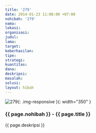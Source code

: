 ```yaml
---
title: '279'
date: 2014-01-23 11:08:00 +07:00
nohibah: '279'
nama:
lokasi:
organisasi:
judul:
lama:
target:
keberhasilan:
tipe:
strategi:
kuantitas:
dana:
deskripsi:
masalah:
solusi:
layout: hibah
---
```


![279](/static/img/hibahcms/279.png){: .img-responsive }{: width="350" }

### {{ page.nohibah }} - {{ page.title }}

{{ page.deskripsi }}
